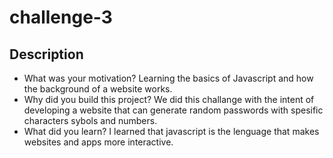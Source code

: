 # challenge-3

## Description

- What was your motivation?
 Learning the basics of Javascript and how the background of a website works.
- Why did you build this project? 
 We did this challange with the intent of developing a website that can generate random passwords with spesific characters sybols and numbers.
- What did you learn?
I learned that javascript is the lenguage that makes websites and apps more interactive.
